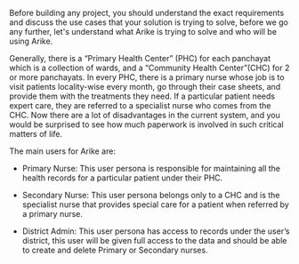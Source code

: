 Before building any project, you should understand the exact requirements and discuss the use cases that your solution is trying to solve, before we go any further, let's understand what Arike is trying to solve and who will be using Arike.  

Generally, there is a “Primary Health Center” (PHC) for each panchayat which is a collection of wards, and a “Community Health Center”(CHC) for 2 or more panchayats. In every PHC, there is a primary nurse whose job is to visit patients locality-wise every month, go through their case sheets, and provide them with the treatments they need. If a particular patient needs expert care, they are referred to a specialist nurse who comes from the CHC. Now there are a lot of disadvantages in the current system, and you would be surprised to see how much paperwork is involved in such critical matters of life.  

The main users for Arike are:  

- Primary Nurse:
    This user persona is responsible for maintaining all the health records for a particular patient under their PHC. 

- Secondary Nurse:
This user persona belongs only to a CHC and is the specialist nurse that provides special care for a patient when referred by a primary nurse.

- District Admin:
    This user persona has access to records under the user’s district, this user will be given full access to the data and should be able to create and delete Primary or Secondary nurses. 
